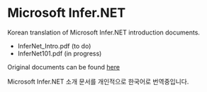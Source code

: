# Microsoft Infer.NET

Korean translation of Microsoft Infer.NET introduction documents.
<br>
- InferNet_Intro.pdf (to do)
- InferNet101.pdf (in progress)

Original documents can be found [here](https://dotnet.github.io/infer/userguide/)


Microsoft Infer.NET 소개 문서를 개인적으로 한국어로 번역중입니다.